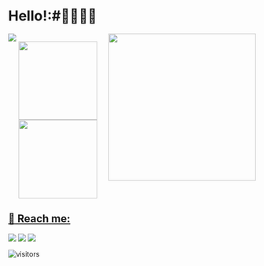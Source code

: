 # Hello!:#👩🏻‍💻👋

<img src="https://img.shields.io/static/v1?label=Overview&message=nikita7526">
<img src="https://raw.githubusercontent.com/MicaelliMedeiros/micaellimedeiros/master/image/computer-illustration.png" width="300px" align="right">
<div>
<div align="center">
  <a href="https://github.com/nikita7526">
  <img height="160em" src="https://github-readme-stats.vercel.app/api?username=nikita7526&show_icons=true&theme=dracula&include_all_commits=true&count_private=true"/>
  <img height="160em" src="https://github-readme-stats.vercel.app/api/top-langs/?username=nikita7526&layout=compact&langs_count=7&theme=dracula"/>
</div>
    
## :love_letter: Reach me:
  
<div> 
  <a href="." target="_blank"><img src="https://img.shields.io/badge/-Instagram-%23E4405F?style=for-the-badge&logo=instagram&logoColor=white" target="_blank"></a>
  <a href = "mailto:iamnikita004@gmail.com"><img src="https://img.shields.io/badge/-Gmail-%23333?style=for-the-badge&logo=gmail&logoColor=white" target="_blank"></a>
  <a href="https://www.linkedin.com/in/nikita-kumari-09bb85262/" target="_blank"><img src="https://img.shields.io/badge/-LinkedIn-%230077B5?style=for-the-badge&logo=linkedin&logoColor=white" target="_blank"></a> 
 
</div>

![visitors](https://komarev.com/ghpvc/?username=nikita7526&style=flat-square)
